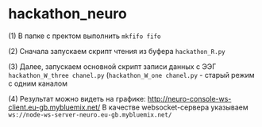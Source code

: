 # hackathon_neuro

(1) В папке с пректом выполнить `mkfifo fifo`

(2) Сначала запускаем скрипт чтения из буфера `hackathon_R.py`

(3) Далее, запускаем основной скрипт записи данных с ЭЭГ `hackathon_W_three chanel.py` (`hackathon_W_one chanel.py` - старый режим с одним каналом

(4) Результат можно видеть на графике: http://neuro-console-ws-client.eu-gb.mybluemix.net/
В качестве websocket-сервера указываем `ws://node-ws-server-neuro.eu-gb.mybluemix.net/`
